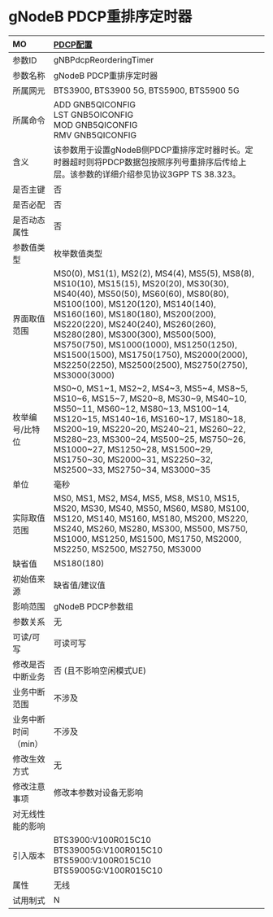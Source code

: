 # gNodeB PDCP重排序定时器<table><thread><tr><th align = "left">MO</th><th align = "left"><a href = "index.html#gNodeB PDCP重排序定时器-4">PDCP配置</a></td></tr></thread><tbody><tr><td>参数ID</td><td>gNBPdcpReorderingTimer</td></tr><tr><td>参数名称</td><td>gNodeB PDCP重排序定时器</td></tr><tr><td>所属网元</td><td>BTS3900, BTS3900 5G, BTS5900, BTS5900 5G</td></tr><tr><td>所属命令</td><td>ADD GNB5QICONFIG<br>LST GNB5OICONFIG<br>MOD GNB5QICONFIG<br>RMV GNB5QICONFIG</td></tr><tr><td>含义</td><td>该参数用于设置gNodeB侧PDCP重排序定时器时长。定时器超时则将PDCP数据包按照序列号重排序后传给上层。该参数的详细介绍参见协议3GPP TS 38.323。</td></tr><tr><td>是否主键</td><td>否</td></tr><tr><td>是否必配</td><td>否</td></tr><tr><td>是否动态属性</td><td>否</td></tr><tr><td>参数值类型</td><td>枚举数值类型</td></tr><tr><td>界面取值范围</td><td>MS0(0), MS1(1), MS2(2), MS4(4), MS5(5), MS8(8), MS10(10), MS15(15), MS20(20), MS30(30), MS40(40), MS50(50), MS60(60), MS80(80), MS100(100), MS120(120), MS140(140), MS160(160), MS180(180), MS200(200), MS220(220), MS240(240), MS260(260), MS280(280), MS300(300), MS500(500), MS750(750), MS1000(1000), MS1250(1250), MS1500(1500), MS1750(1750), MS2000(2000), MS2250(2250), MS2500(2500), MS2750(2750), MS3000(3000)</td></tr><tr><td>枚举编号/比特位</td><td>MS0~0, MS1~1, MS2~2, MS4~3, MS5~4, MS8~5, MS10~6, MS15~7, MS20~8, MS30~9, MS40~10, MS50~11, MS60~12, MS80~13, MS100~14, MS120~15, MS140~16, MS160~17, MS180~18, MS200~19, MS220~20, MS240~21, MS260~22, MS280~23, MS300~24, MS500~25, MS750~26, MS1000~27, MS1250~28, MS1500~29, MS1750~30, MS2000~31, MS2250~32, MS2500~33, MS2750~34, MS3000~35</td></tr><tr><td>单位</td><td>毫秒</td></tr><tr><td>实际取值范围</td><td>MS0, MS1, MS2, MS4, MS5, MS8, MS10, MS15, MS20, MS30, MS40, MS50, MS60, MS80, MS100, MS120, MS140, MS160, MS180, MS200, MS220, MS240, MS260, MS280, MS300, MS500, MS750, MS1000, MS1250, MS1500, MS1750, MS2000, MS2250, MS2500, MS2750, MS3000</td></tr><tr><td>缺省值</td><td>MS180(180)</td></tr><tr><td>初始值来源</td><td>缺省值/建议值</td></tr><tr><td>影响范围</td><td>gNodeB PDCP参数组</td></tr><tr><td>参数关系</td><td>无</td></tr><tr><td>可读/可写</td><td>可读可写</td></tr><tr><td>修改是否中断业务</td><td>否 (且不影响空闲模式UE)</td></tr><tr><td>业务中断范围</td><td>不涉及</td></tr><tr><td>业务中断时间（min）</td><td>不涉及</td></tr><tr><td>修改生效方式</td><td>无</td></tr><tr><td>修改注意事项</td><td>修改本参数对设备无影响</td></tr><tr><td>对无线性能的影响</td><td></td></tr><tr><td>引入版本</td><td>BTS3900:V100R015C10<br>BTS39005G:V100R015C10<br>BTS5900:V100R015C10<br>BTS59005G:V100R015C10</td></tr><tr><td>属性</td><td>无线</td></tr><tr><td>试用制式</td><td>N</td></tr></tbody></table>